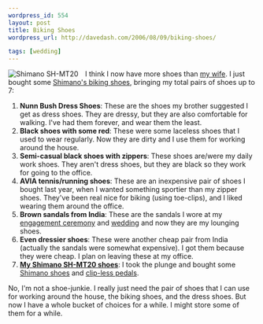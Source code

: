 ```yaml
--- 
wordpress_id: 554
layout: post
title: Biking Shoes
wordpress_url: http://davedash.com/2006/08/09/biking-shoes/

tags: [wedding]
---
```


<div style="float:left; margin-right: 1em">
    <img src="http://www.performancebike.com/product_images/150/20_2565BLK_B.jpg" alt="Shimano SH-MT20" />
</div>

I think I now have more shoes than [my wife][katie].  I just bought some [Shimano's biking shoes][s], bringing my total pairs of shoes up to 7:


1.	**Nunn Bush Dress Shoes**: These are the shoes my brother suggested I get as dress shoes.  They are dressy, but they are also comfortable for walking.  I've had them forever, and wear them the least.
1.	**Black shoes with some red**: These were some laceless shoes that I used to wear regularly.  Now they are dirty and I use them for working around the house.
1.	**Semi-casual black shoes with zippers**: These shoes are/were my daily work shoes.  They aren't dress shoes, but they are black so they work for going to the office.
1.	**AVIA tennis/running shoes**: These are an inexpensive pair of shoes I bought last year, when I wanted something sportier than my zipper shoes.  They've been real nice for biking (using toe-clips), and I liked wearing them around the office.
1.	**Brown sandals from India**: These are the sandals I wore at my [engagement ceremony][e] and [wedding][w] and now they are my lounging shoes.
1.	**Even dressier shoes**: These were another cheap pair from India (actually the sandals were somewhat expensive).  I got them because they were cheap.  I plan on leaving these at my office.
1.	**[My Shimano SH-MT20 shoes][s]**: I took the plunge and bought some [Shimano shoes][s] and [clip-less pedals][c].

No, I'm not a shoe-junkie.  I really just need the pair of shoes that I can use for working around the house, the biking shoes, and the dress shoes.  But now I have a whole bucket of choices for a while.  I might store some of them for a while.

[katie]: http://katiebonn.com/
[s]: http://www.performancebike.com/shop/profile.cfm?SKU=22057&subcategory_ID=2010
[e]: http://www.flickr.com/photos/davedash/81843465/
[w]: http://www.flickr.com/groups/ktdd_wedding/
[c]: http://www.performancebike.com/shop/profile.cfm?SKU=2275
